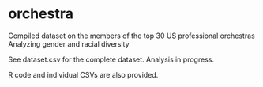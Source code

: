 # orchestra
Compiled dataset on the members of the top 30 US professional orchestras
Analyzing gender and racial diversity


See dataset.csv for the complete dataset. Analysis in progress.

R code and individual CSVs are also provided.
